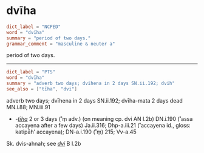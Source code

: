 # dvīha

``` toml
dict_label = "NCPED"
word = "dvīha"
summary = "period of two days."
grammar_comment = "masculine & neuter a"
```

period of two days.

--------------------

``` toml
dict_label = "PTS"
word = "dvīha"
summary = "adverb two days; dvīhena in 2 days SN.ii.192; dvīh"
see_also = ["tīha", "dvi"]
```

adverb two days; dvīhena in 2 days SN.ii.192; dvīha\-mata 2 days dead MN.i.88; MN.iii.91

* *\-[tīha](tīha.md)* 2 or 3 days (˚ṃ adv.) (on meaning cp. dvi AN I.2b) DN.i.190 (˚assa accayena after a few days) Ja.ii.316; Dhp\-a.iii.21 (˚accayena id., gloss: katipāh’ accayena); DN\-a.i.190 (˚ṃ) 215; Vv\-a.45

Sk. dvis\-ahnah; see *[dvi](dvi.md)* B I.2b

